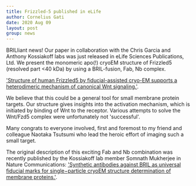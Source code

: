 ```yaml
---
title: Frizzled-5 published in eLife
author: Cornelius Gati
date: 2020 Aug 09
layout: post
group: news
---
```


BRILliant news! Our paper in collaboration with the Chris Garcia and Anthony Kossiakoff labs was just released in eLife Sciences Publications, Ltd. We present the monomeric apo(!) cryoEM structure of Frizzled5 (resolved part <40 kDa) by using a BRIL-fusion, Fab, Nb complex.

['Structure of human Frizzled5 by fiducial-assisted cryo-EM supports a heterodimeric mechanism of canonical Wnt signaling.'](https://elifesciences.org/articles/58464).

We believe that this could be a general tool for small membrane protein targets. Our structure gives insights into the activation mechanism, which is initiated by binding of Wnt to the receptor. Various attempts to solve the Wnt/Fzd5 complex were unfortunately not 'successful'.

Many congrats to everyone involved, first and foremost to my friend and colleague Naotaka Tsutsumi who lead the heroic effort of imaging such a small target.

The original description of this exciting Fab and Nb combination was recently published by the Kossiakoff lab member Somnath Mukherjee in Nature Communications: ['Synthetic antibodies against BRIL as universal fiducial marks for single−particle cryoEM structure determination of membrane proteins.'](https://www.nature.com/articles/s41467-020-15363-0).
